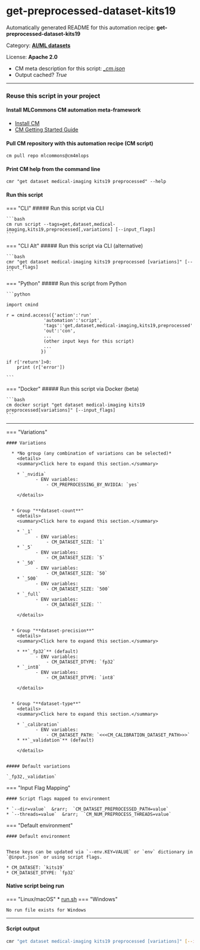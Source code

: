 # get-preprocessed-dataset-kits19
Automatically generated README for this automation recipe: **get-preprocessed-dataset-kits19**

Category: **[AI/ML datasets](..)**

License: **Apache 2.0**


* CM meta description for this script: *[_cm.json](https://github.com/mlcommons/cm4mlops/tree/main/script/get-preprocessed-dataset-kits19/_cm.json)*
* Output cached? *True*

---
### Reuse this script in your project

#### Install MLCommons CM automation meta-framework

* [Install CM](https://docs.mlcommons.org/ck/install)
* [CM Getting Started Guide](https://docs.mlcommons.org/ck/getting-started/)

#### Pull CM repository with this automation recipe (CM script)

```cm pull repo mlcommons@cm4mlops```

#### Print CM help from the command line

````cmr "get dataset medical-imaging kits19 preprocessed" --help````

#### Run this script

=== "CLI"
    ##### Run this script via CLI

    ```bash
    cm run script --tags=get,dataset,medical-imaging,kits19,preprocessed[,variations] [--input_flags]
    ```
=== "CLI Alt"
    ##### Run this script via CLI (alternative)


    ```bash
    cmr "get dataset medical-imaging kits19 preprocessed [variations]" [--input_flags]
    ```

=== "Python"
    ##### Run this script from Python


    ```python

    import cmind

    r = cmind.access({'action':'run'
                  'automation':'script',
                  'tags':'get,dataset,medical-imaging,kits19,preprocessed'
                  'out':'con',
                  ...
                  (other input keys for this script)
                  ...
                 })

    if r['return']>0:
        print (r['error'])

    ```


=== "Docker"
    ##### Run this script via Docker (beta)

    ```bash
    cm docker script "get dataset medical-imaging kits19 preprocessed[variations]" [--input_flags]
    ```
___

=== "Variations"


    #### Variations

      * *No group (any combination of variations can be selected)*
        <details>
        <summary>Click here to expand this section.</summary>

        * `_nvidia`
               - ENV variables:
                   - CM_PREPROCESSING_BY_NVIDIA: `yes`

        </details>


      * Group "**dataset-count**"
        <details>
        <summary>Click here to expand this section.</summary>

        * `_1`
               - ENV variables:
                   - CM_DATASET_SIZE: `1`
        * `_5`
               - ENV variables:
                   - CM_DATASET_SIZE: `5`
        * `_50`
               - ENV variables:
                   - CM_DATASET_SIZE: `50`
        * `_500`
               - ENV variables:
                   - CM_DATASET_SIZE: `500`
        * `_full`
               - ENV variables:
                   - CM_DATASET_SIZE: ``

        </details>


      * Group "**dataset-precision**"
        <details>
        <summary>Click here to expand this section.</summary>

        * **`_fp32`** (default)
               - ENV variables:
                   - CM_DATASET_DTYPE: `fp32`
        * `_int8`
               - ENV variables:
                   - CM_DATASET_DTYPE: `int8`

        </details>


      * Group "**dataset-type**"
        <details>
        <summary>Click here to expand this section.</summary>

        * `_calibration`
               - ENV variables:
                   - CM_DATASET_PATH: `<<<CM_CALIBRATION_DATASET_PATH>>>`
        * **`_validation`** (default)

        </details>


    ##### Default variations

    `_fp32,_validation`
=== "Input Flag Mapping"


    #### Script flags mapped to environment

    * `--dir=value`  &rarr;  `CM_DATASET_PREPROCESSED_PATH=value`
    * `--threads=value`  &rarr;  `CM_NUM_PREPROCESS_THREADS=value`



=== "Default environment"

    #### Default environment


    These keys can be updated via `--env.KEY=VALUE` or `env` dictionary in `@input.json` or using script flags.

    * CM_DATASET: `kits19`
    * CM_DATASET_DTYPE: `fp32`



#### Native script being run
=== "Linux/macOS"
     * [run.sh](https://github.com/mlcommons/cm4mlops/tree/main/script/get-preprocessed-dataset-kits19/run.sh)
=== "Windows"

    No run file exists for Windows
___
#### Script output
```bash
cmr "get dataset medical-imaging kits19 preprocessed [variations]" [--input_flags] -j
```